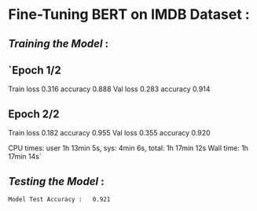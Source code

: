 # Fine-Tuning BERT on IMDB Dataset :


## ***Training the Model*** :


`Epoch 1/2
----------
Train loss 0.316 accuracy 0.888
Val   loss 0.283 accuracy 0.914

Epoch 2/2
----------
Train loss 0.182 accuracy 0.955
Val   loss 0.355 accuracy 0.920

CPU times: user 1h 13min 5s, sys: 4min 6s, total: 1h 17min 12s
Wall time: 1h 17min 14s`


## ***Testing the Model*** :


`
Model Test Accuracy :   0.921
`
